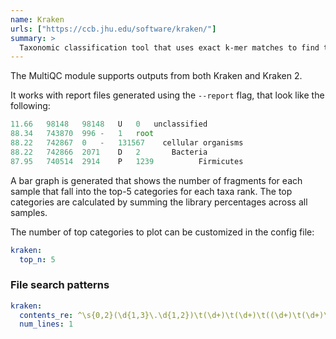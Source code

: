 ```yaml
---
name: Kraken
urls: ["https://ccb.jhu.edu/software/kraken/"]
summary: >
  Taxonomic classification tool that uses exact k-mer matches to find the lowest common ancestor (LCA) of a given sequence
---
```


<!--
~~~~~ DO NOT EDIT ~~~~~
This file is autogenerated from the MultiQC module python docstring.
Do not edit the markdown, it will be overwritten.

File path for the source of this content: multiqc/modules/kraken/kraken.py
~~~~~~~~~~~~~~~~~~~~~~~
-->

The MultiQC module supports outputs from both Kraken and Kraken 2.

It works with report files generated using the `--report` flag, that look like the following:

```ts
11.66	98148	98148	U	0	unclassified
88.34	743870	996	-	1	root
88.22	742867	0	-	131567	  cellular organisms
88.22	742866	2071	D	2	    Bacteria
87.95	740514	2914	P	1239	      Firmicutes
```

A bar graph is generated that shows the number of fragments for each sample that
fall into the top-5 categories for each taxa rank. The top categories are calculated
by summing the library percentages across all samples.

The number of top categories to plot can be customized in the config file:

```yaml
kraken:
  top_n: 5
```

### File search patterns

```yaml
kraken:
  contents_re: ^\s{0,2}(\d{1,3}\.\d{1,2})\t(\d+)\t(\d+)\t((\d+)\t(\d+)\t)?([URDKPCOFGS-]\d{0,2})\t(\d+)(\s+)unclassified
  num_lines: 1
```
